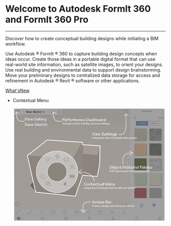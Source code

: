 # Welcome to Autodesk FormIt 360 and FormIt 360 Pro

----

Discover how to create conceptual building designs while initiating a BIM workflow.
 

Use Autodesk ®  FormIt ®  360 to capture building design concepts when ideas occur. Create those ideas in a portable digital format that can use real-world site information, such as satellite images, to orient your designs. Use real building and environmental data to support design brainstorming. Move your preliminary designs to centralized data storage for access and refinement in Autodesk ®  Revit ®  software or other applications.

[ What'sNew](https://www.youtube.com/playlist?list=PLqumTDi1CVHMCJkO9l3aX5vVK3GdBmxnx)

* Contextual Menu 
    
    ![](Images/GUID-CD1BF99B-8D4D-4F82-833C-BF7F8B243BDD-low.png)
